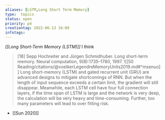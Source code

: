 ```yaml
---
aliases: [LSTM,Long Short Term Memory]
type:  topics
status: open
priority: p4
creationtag: 2022-06-13 16:09
infotags:
---
```

*[[Long Short-Term Memory (LSTM)]]* I think
> [18] Sepp Hochreiter and Jürgen Schmidhuber. Long short-term memory. Neural computation, 9(8):1735–1780, 1997.
![[50 Reading/citations/@voelkerLegendreMemoryUnits2019.md#^msenuo]]
> Long short-memory (LSTM) and gated recurrent unit (GRU) are advanced designs to mitigate shortcomings of RNN. But when the length of input sequence exceeds a certain limit, the gradient will still disappear. Meanwhile, each LSTM cell have four full connection layers, if the time span of LSTM is large and the network is very deep, the calculation will be very heavy and time-consuming. Further, too many parameters will lead to over fitting risk.
- [[Sun 2020]]